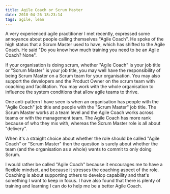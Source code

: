 ```yaml
---
title: Agile Coach or Scrum Master
date: 2018-04-26 18:23:14
tags: agile, lean
---
```


A very experienced agile practitioner I met recently, expressed some annoyance about people calling themselves "Agile Coach". He spoke of the high status that a Scrum Master used to have, which has shifted to the Agile Coach. He said "Do you know how much training you need to be an Agile Coach? None".

If your organisation is doing scrum, whether "Agile Coach" is your job title or "Scrum Master" is your job title, you may well have the responsibility of being Scrum Master on a Scrum team for your organisation. You may also support the developers and the Product Owner on the scrum team with coaching and facilitation. You may work with the whole organisation to influence the system conditions that allow agile teams to thrive.

One anti-pattern I have seen is when an organisation has people with the "Agile Coach" job title and people with the "Scrum Master" job title. The Scrum Master works at a team level and the Agile Coach works across teams or with the management team. The Agile Coach has more rank because of who they mix with, whereas the Scrum Master role is all about "delivery".

When it's a straight choice about whether the role should be called "Agile Coach" or "Scrum Master" then the question is surely about whether the team (and the organisation as a whole) wants to commit to only doing Scrum.

I would rather be called "Agile Coach" because it encourages me to have a flexible mindset, and because it stresses the coaching aspect of the role. Coaching is about supporting others to develop capability and that's something I want to keep in focus. I have also found that there is plenty of training and learning I can do to help me be a better Agile Coach.
